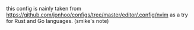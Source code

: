 this config is nainly taken from https://github.com/jonhoo/configs/tree/master/editor/.config/nvim
as a try for Rust and Go languages. (smike's note)
